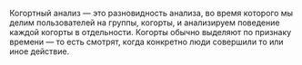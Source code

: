 Когортный анализ — это разновидность анализа, во время которого мы делим пользователей на группы, когорты, и анализируем поведение каждой когорты в отдельности. Когорты обычно выделяют по признаку времени — то есть смотрят, когда конкретно люди совершили то или иное действие.

